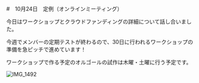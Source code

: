 #　10月24日　定例（オンラインミーティング）

今日はワークショップとクラウドファンディングの詳細について話し合いました。

今週でメンバーの定期テストが終わるので、30日に行われるワークショップの準備を急ピッチで進めています！

ワークショップで作る予定のオルゴールの試作は木曜・土曜に行う予定です。

![IMG_1492](https://user-images.githubusercontent.com/101546670/197551946-53e0d7da-eca8-4a73-b4b9-c7409d84b5f9.jpg)
